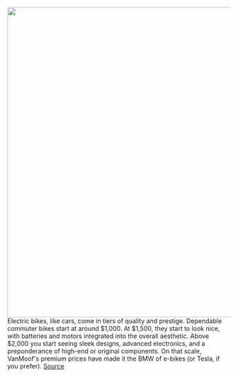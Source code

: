 <img src='https://cdn.vox-cdn.com/thumbor/jbw4APFtZGLmCHx7Pk6wGBZ5ohs=/0x0:2040x1351/1200x675/filters:focal(852x491:1178x817)/cdn.vox-cdn.com/uploads/chorus_image/image/66682391/verge_DSC_7476_2040pxl.0.jpg' width='700px' /><br/>
Electric bikes, like cars, come in tiers of quality and prestige. Dependable commuter bikes start at around $1,000. At $1,500, they start to look nice, with batteries and motors integrated into the overall aesthetic. Above $2,000 you start seeing sleek designs, advanced electronics, and a preponderance of high-end or original components. On that scale, VanMoof's premium prices have made it the BMW of e-bikes (or Tesla, if you prefer).
<a href='https://www.theverge.com/2020/4/21/21227976/vanmoof-s3-electric-bike-review-price-specs'> Source <a/>